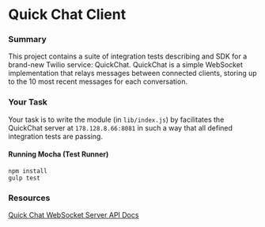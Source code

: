 # Quick Chat Client

### Summary
This project contains a suite of integration tests describing and SDK for a brand-new Twilio service: QuickChat. QuickChat is a simple WebSocket implementation that relays messages between connected clients, storing up to the 10 most recent messages for each conversation.

### Your Task
Your task is to write the module (in `lib/index.js`) by facilitates the QuickChat server at `178.128.8.66:8081` in such a way that all defined integration tests are passing.

#### Running Mocha (Test Runner)
```
npm install
gulp test
```

### Resources
[Quick Chat WebSocket Server API Docs](https://github.com/ryan-rowland/interview-server/blob/master/README.md)
